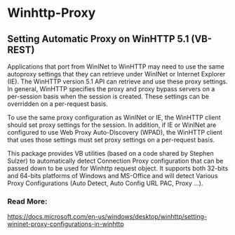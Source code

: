 # Winhttp-Proxy

## Setting Automatic Proxy on WinHTTP 5.1 (VB-REST)
Applications that port from WinINet to WinHTTP may need to use the same autoproxy settings that they can retrieve under WinINet or Internet Explorer (IE). The WinHTTP version 5.1 API can retrieve and use these proxy settings. In general, WinHTTP specifies the proxy and proxy bypass servers on a per-session basis when the session is created. These settings can be overridden on a per-request basis.

To use the same proxy configuration as WinINet or IE, the WinHTTP client should set proxy settings for the session. In addition, if IE or WinINet are configured to use Web Proxy Auto-Discovery (WPAD), the WinHTTP client that uses those settings must set proxy settings on a per-request basis. 

This package provides VB utilities (based on a code shared by Stephen Sulzer) to automatically detect Connection Proxy configuration that can be passed down to be used for Winhttp request object. It supports both 32-bits and 64-bits platforms of Windows and MS-Office and will detect Various Proxy Configurations (Auto Detect, Auto Config URL PAC, Proxy ...).

### Read More:
https://docs.microsoft.com/en-us/windows/desktop/winhttp/setting-wininet-proxy-configurations-in-winhttp
